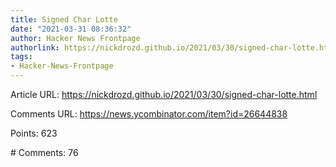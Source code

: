 ```yaml
---
title: Signed Char Lotte
date: "2021-03-31 08:36:32"
author: Hacker News Frontpage
authorlink: https://nickdrozd.github.io/2021/03/30/signed-char-lotte.html
tags:
- Hacker-News-Frontpage
---
```


<p>Article URL: <a href="https://nickdrozd.github.io/2021/03/30/signed-char-lotte.html">https://nickdrozd.github.io/2021/03/30/signed-char-lotte.html</a></p>
<p>Comments URL: <a href="https://news.ycombinator.com/item?id=26644838">https://news.ycombinator.com/item?id=26644838</a></p>
<p>Points: 623</p>
<p># Comments: 76</p>
